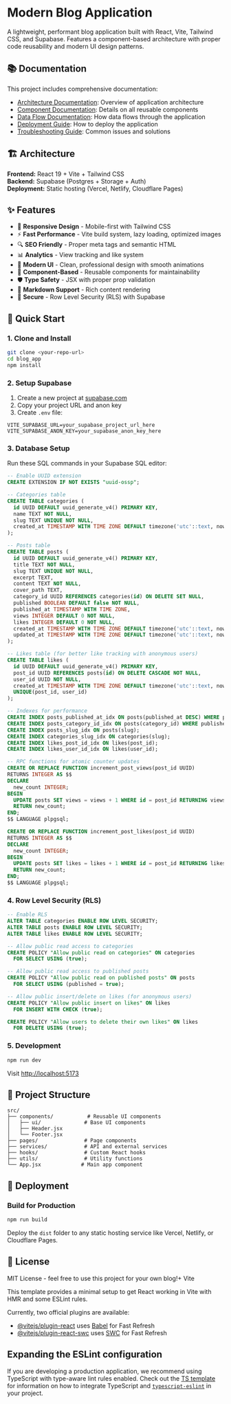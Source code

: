 # Modern Blog Application

A lightweight, performant blog application built with React, Vite, Tailwind CSS, and Supabase. Features a component-based architecture with proper code reusability and modern UI design patterns.

## 📚 Documentation

This project includes comprehensive documentation:

- [Architecture Documentation](./ARCHITECTURE.md): Overview of application architecture
- [Component Documentation](./COMPONENTS.md): Details on all reusable components
- [Data Flow Documentation](./DATA_FLOW.md): How data flows through the application
- [Deployment Guide](./DEPLOYMENT.md): How to deploy the application
- [Troubleshooting Guide](./TROUBLESHOOTING.md): Common issues and solutions

## 🏗️ Architecture

**Frontend:** React 19 + Vite + Tailwind CSS  
**Backend:** Supabase (Postgres + Storage + Auth)  
**Deployment:** Static hosting (Vercel, Netlify, Cloudflare Pages)

## ✨ Features

- 📱 **Responsive Design** - Mobile-first with Tailwind CSS
- ⚡ **Fast Performance** - Vite build system, lazy loading, optimized images
- 🔍 **SEO Friendly** - Proper meta tags and semantic HTML
- 📊 **Analytics** - View tracking and like system
- 🎨 **Modern UI** - Clean, professional design with smooth animations
- 🔧 **Component-Based** - Reusable components for maintainability
- 🛡️ **Type Safety** - JSX with proper prop validation
- 📝 **Markdown Support** - Rich content rendering
- 🔐 **Secure** - Row Level Security (RLS) with Supabase

## 🚀 Quick Start

### 1. Clone and Install

```bash
git clone <your-repo-url>
cd blog_app
npm install
```

### 2. Setup Supabase

1. Create a new project at [supabase.com](https://supabase.com)
2. Copy your project URL and anon key
3. Create `.env` file:

```env
VITE_SUPABASE_URL=your_supabase_project_url_here
VITE_SUPABASE_ANON_KEY=your_supabase_anon_key_here
```

### 3. Database Setup

Run these SQL commands in your Supabase SQL editor:

```sql
-- Enable UUID extension
CREATE EXTENSION IF NOT EXISTS "uuid-ossp";

-- Categories table
CREATE TABLE categories (
  id UUID DEFAULT uuid_generate_v4() PRIMARY KEY,
  name TEXT NOT NULL,
  slug TEXT UNIQUE NOT NULL,
  created_at TIMESTAMP WITH TIME ZONE DEFAULT timezone('utc'::text, now()) NOT NULL
);

-- Posts table
CREATE TABLE posts (
  id UUID DEFAULT uuid_generate_v4() PRIMARY KEY,
  title TEXT NOT NULL,
  slug TEXT UNIQUE NOT NULL,
  excerpt TEXT,
  content TEXT NOT NULL,
  cover_path TEXT,
  category_id UUID REFERENCES categories(id) ON DELETE SET NULL,
  published BOOLEAN DEFAULT false NOT NULL,
  published_at TIMESTAMP WITH TIME ZONE,
  views INTEGER DEFAULT 0 NOT NULL,
  likes INTEGER DEFAULT 0 NOT NULL,
  created_at TIMESTAMP WITH TIME ZONE DEFAULT timezone('utc'::text, now()) NOT NULL,
  updated_at TIMESTAMP WITH TIME ZONE DEFAULT timezone('utc'::text, now()) NOT NULL
);

-- Likes table (for better like tracking with anonymous users)
CREATE TABLE likes (
  id UUID DEFAULT uuid_generate_v4() PRIMARY KEY,
  post_id UUID REFERENCES posts(id) ON DELETE CASCADE NOT NULL,
  user_id UUID NOT NULL,
  created_at TIMESTAMP WITH TIME ZONE DEFAULT timezone('utc'::text, now()) NOT NULL,
  UNIQUE(post_id, user_id)
);

-- Indexes for performance
CREATE INDEX posts_published_at_idx ON posts(published_at DESC) WHERE published = true;
CREATE INDEX posts_category_id_idx ON posts(category_id) WHERE published = true;
CREATE INDEX posts_slug_idx ON posts(slug);
CREATE INDEX categories_slug_idx ON categories(slug);
CREATE INDEX likes_post_id_idx ON likes(post_id);
CREATE INDEX likes_user_id_idx ON likes(user_id);

-- RPC functions for atomic counter updates
CREATE OR REPLACE FUNCTION increment_post_views(post_id UUID)
RETURNS INTEGER AS $$
DECLARE
  new_count INTEGER;
BEGIN
  UPDATE posts SET views = views + 1 WHERE id = post_id RETURNING views INTO new_count;
  RETURN new_count;
END;
$$ LANGUAGE plpgsql;

CREATE OR REPLACE FUNCTION increment_post_likes(post_id UUID)
RETURNS INTEGER AS $$
DECLARE
  new_count INTEGER;
BEGIN
  UPDATE posts SET likes = likes + 1 WHERE id = post_id RETURNING likes INTO new_count;
  RETURN new_count;
END;
$$ LANGUAGE plpgsql;
```

### 4. Row Level Security (RLS)

```sql
-- Enable RLS
ALTER TABLE categories ENABLE ROW LEVEL SECURITY;
ALTER TABLE posts ENABLE ROW LEVEL SECURITY;
ALTER TABLE likes ENABLE ROW LEVEL SECURITY;

-- Allow public read access to categories
CREATE POLICY "Allow public read on categories" ON categories
  FOR SELECT USING (true);

-- Allow public read access to published posts
CREATE POLICY "Allow public read on published posts" ON posts
  FOR SELECT USING (published = true);

-- Allow public insert/delete on likes (for anonymous users)
CREATE POLICY "Allow public insert on likes" ON likes
  FOR INSERT WITH CHECK (true);

CREATE POLICY "Allow users to delete their own likes" ON likes
  FOR DELETE USING (true);
```

### 5. Development

```bash
npm run dev
```

Visit [http://localhost:5173](http://localhost:5173)

## 📁 Project Structure

```
src/
├── components/           # Reusable UI components
│   ├── ui/              # Base UI components
│   ├── Header.jsx
│   └── Footer.jsx
├── pages/               # Page components
├── services/            # API and external services
├── hooks/               # Custom React hooks
├── utils/               # Utility functions
└── App.jsx             # Main app component
```

## 🚀 Deployment

### Build for Production

```bash
npm run build
```

Deploy the `dist` folder to any static hosting service like Vercel, Netlify, or Cloudflare Pages.

## 📄 License

MIT License - feel free to use this project for your own blog!+ Vite

This template provides a minimal setup to get React working in Vite with HMR and some ESLint rules.

Currently, two official plugins are available:

- [@vitejs/plugin-react](https://github.com/vitejs/vite-plugin-react/blob/main/packages/plugin-react) uses [Babel](https://babeljs.io/) for Fast Refresh
- [@vitejs/plugin-react-swc](https://github.com/vitejs/vite-plugin-react/blob/main/packages/plugin-react-swc) uses [SWC](https://swc.rs/) for Fast Refresh

## Expanding the ESLint configuration

If you are developing a production application, we recommend using TypeScript with type-aware lint rules enabled. Check out the [TS template](https://github.com/vitejs/vite/tree/main/packages/create-vite/template-react-ts) for information on how to integrate TypeScript and [`typescript-eslint`](https://typescript-eslint.io) in your project.
